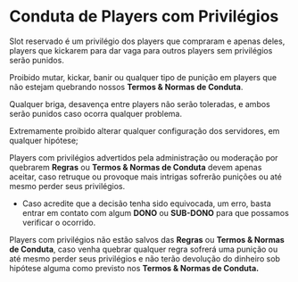 # Conduta de Players com Privilégios

Slot reservado é um privilégio dos players que compraram e apenas deles, players que kickarem para dar vaga para outros players sem privilégios serão punidos.

Proibido mutar, kickar, banir ou qualquer tipo de punição em players que não estejam quebrando nossos **Termos & Normas de Conduta**.

Qualquer briga, desavença entre players não serão toleradas, e ambos serão punidos caso ocorra qualquer problema.

Extremamente proibido alterar qualquer configuração dos servidores, em qualquer hipótese;

Players com privilégios advertidos pela administração ou moderação por quebrarem **Regras** ou **Termos & Normas de Conduta** devem apenas aceitar, caso retruque ou provoque mais intrigas sofrerão punições ou até mesmo perder seus privilégios.

* Caso acredite que a decisão tenha sido equivocada, um erro, basta entrar em contato com algum **DONO** ou **SUB-DONO** para que possamos verificar o ocorrido.

Players com privilégios não estão salvos das **Regras** ou **Termos & Normas de Conduta**, caso venha quebrar qualquer regra sofrerá uma punição ou até mesmo perder seus privilégios e não terão devolução do dinheiro sob hipótese alguma como previsto nos **Termos & Normas de Conduta.**

